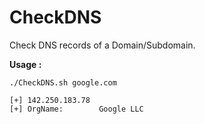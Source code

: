 # CheckDNS  

Check DNS records of a Domain/Subdomain.  

**Usage :**  

```
./CheckDNS.sh google.com  

[+] 142.250.183.78
[+] OrgName:        Google LLC
```  

